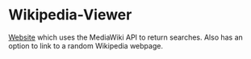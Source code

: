 # Wikipedia-Viewer
[Website](https://z-zang.github.io/Wikipedia-Viewer/) which uses the MediaWiki API to return searches. Also has an option to link to a random Wikipedia webpage.
